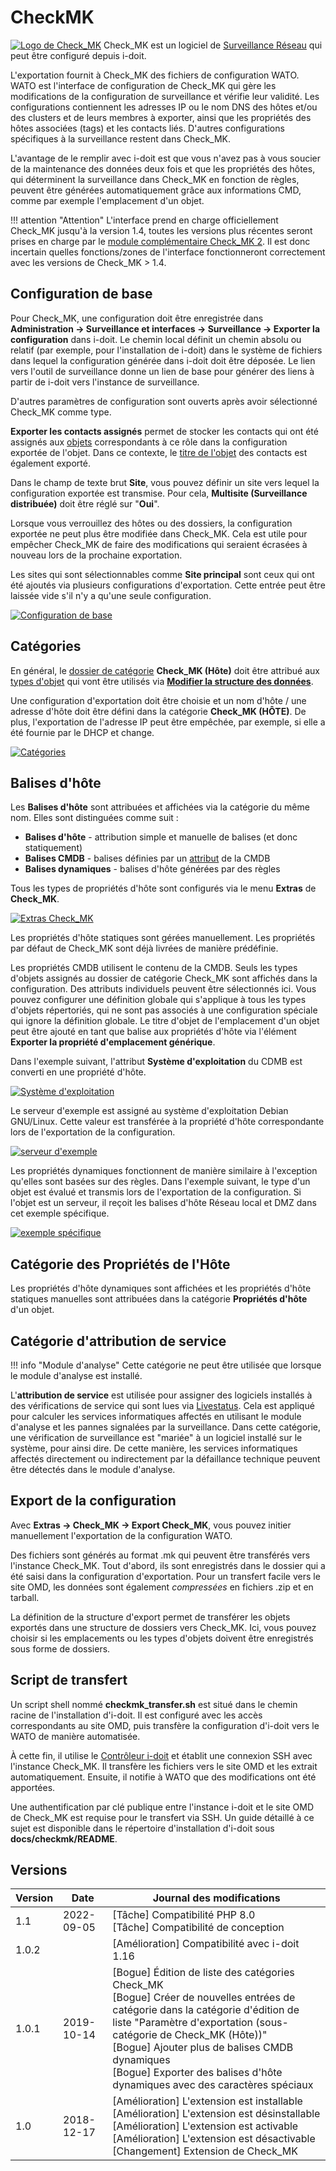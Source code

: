 # CheckMK

[![Logo de Check_MK](../assets/images/en/i-doit-pro-add-ons/checkmk/1-cmk.gif)](../assets/images/en/i-doit-pro-add-ons/checkmk/1-cmk.gif)
Check_MK est un logiciel de [Surveillance Réseau](../automation-and-integration/network-monitoring/index.md) qui peut être configuré depuis i-doit.

L'exportation fournit à Check_MK des fichiers de configuration WATO. WATO est l'interface de configuration de Check_MK qui gère les modifications de la configuration de surveillance et vérifie leur validité. Les configurations contiennent les adresses IP ou le nom DNS des hôtes et/ou des clusters et de leurs membres à exporter, ainsi que les propriétés des hôtes associées (tags) et les contacts liés. D'autres configurations spécifiques à la surveillance restent dans Check_MK.

L'avantage de le remplir avec i-doit est que vous n'avez pas à vous soucier de la maintenance des données deux fois et que les propriétés des hôtes, qui déterminent la surveillance dans Check_MK en fonction de règles, peuvent être générées automatiquement grâce aux informations CMD, comme par exemple l'emplacement d'un objet.

!!! attention "Attention"
    L'interface prend en charge officiellement Check_MK jusqu'à la version 1.4, toutes les versions plus récentes seront prises en charge par le [module complémentaire Check_MK 2](./checkmk2/index.md).
    Il est donc incertain quelles fonctions/zones de l'interface fonctionneront correctement avec les versions de Check_MK > 1.4.

## Configuration de base

Pour Check_MK, une configuration doit être enregistrée dans **Administration → Surveillance et interfaces → Surveillance → Exporter la configuration** dans i-doit. Le chemin local définit un chemin absolu ou relatif (par exemple, pour l'installation de i-doit) dans le système de fichiers dans lequel la configuration générée dans i-doit doit être déposée. Le lien vers l'outil de surveillance donne un lien de base pour générer des liens à partir de i-doit vers l'instance de surveillance.

D'autres paramètres de configuration sont ouverts après avoir sélectionné Check_MK comme type.

**Exporter les contacts assignés** permet de stocker les contacts qui ont été assignés aux [objets](../basics/structure-of-the-it-documentation.md) correspondants à ce rôle dans la configuration exportée de l'objet. Dans ce contexte, le [titre de l'objet](../basics/unique-references.md) des contacts est également exporté.

Dans le champ de texte brut **Site**, vous pouvez définir un site vers lequel la configuration exportée est transmise. Pour cela, **Multisite (Surveillance distribuée)** doit être réglé sur "**Oui**". 



Lorsque vous verrouillez des hôtes ou des dossiers, la configuration exportée ne peut plus être modifiée dans Check_MK. Cela est utile pour empêcher Check_MK de faire des modifications qui seraient écrasées à nouveau lors de la prochaine exportation.

Les sites qui sont sélectionnables comme **Site principal** sont ceux qui ont été ajoutés via plusieurs configurations d'exportation. Cette entrée peut être laissée vide s'il n'y a qu'une seule configuration.

[![Configuration de base](../assets/images/en/i-doit-pro-add-ons/checkmk/2-cmk.png)](../assets/images/en/i-doit-pro-add-ons/checkmk/2-cmk.png)

## Catégories

En général, le [dossier de catégorie](../basics/structure-of-the-it-documentation.md) **Check_MK (Hôte)** doit être attribué aux [types d'objet](../basics/structure-of-the-it-documentation.md) qui vont être utilisés via **[Modifier la structure des données](../basics/assignment-of-categories-to-object-types.md)**.

Une configuration d'exportation doit être choisie et un nom d'hôte / une adresse d'hôte doit être défini dans la catégorie **Check_MK (HÔTE)**. De plus, l'exportation de l'adresse IP peut être empêchée, par exemple, si elle a été fournie par le DHCP et change.


[![Catégories](../assets/images/en/i-doit-pro-add-ons/checkmk/3-cmk.png)](../assets/images/en/i-doit-pro-add-ons/checkmk/3-cmk.png)

## Balises d'hôte

Les **Balises d'hôte** sont attribuées et affichées via la catégorie du même nom. Elles sont distinguées comme suit :

-   **Balises d'hôte** - attribution simple et manuelle de balises (et donc statiquement)
-   **Balises CMDB** - balises définies par un [attribut](../basics/structure-of-the-it-documentation.md) de la CMDB
-   **Balises dynamiques** - balises d'hôte générées par des règles

Tous les types de propriétés d'hôte sont configurés via le menu **Extras** de **Check_MK**.

[![Extras Check_MK](../assets/images/en/i-doit-pro-add-ons/checkmk/4-cmk.png)](../assets/images/en/i-doit-pro-add-ons/checkmk/4-cmk.png)

Les propriétés d'hôte statiques sont gérées manuellement. Les propriétés par défaut de Check_MK sont déjà livrées de manière prédéfinie.

Les propriétés CMDB utilisent le contenu de la CMDB. Seuls les types d'objets assignés au dossier de catégorie Check_MK sont affichés dans la configuration. Des attributs individuels peuvent être sélectionnés ici. Vous pouvez configurer une définition globale qui s'applique à tous les types d'objets répertoriés, qui ne sont pas associés à une configuration spéciale qui ignore la définition globale. Le titre d'objet de l'emplacement d'un objet peut être ajouté en tant que balise aux propriétés d'hôte via l'élément **Exporter la propriété d'emplacement générique**.

Dans l'exemple suivant, l'attribut **Système d'exploitation** du CDMB est converti en une propriété d'hôte.

[![Système d'exploitation](../assets/images/en/i-doit-pro-add-ons/checkmk/5-cmk.png)](../assets/images/en/i-doit-pro-add-ons/checkmk/5-cmk.png)

Le serveur d'exemple est assigné au système d'exploitation Debian GNU/Linux. Cette valeur est transférée à la propriété d'hôte correspondante lors de l'exportation de la configuration.

[![serveur d'exemple](../assets/images/en/i-doit-pro-add-ons/checkmk/6-cmk.png)](../assets/images/en/i-doit-pro-add-ons/checkmk/6-cmk.png)

Les propriétés dynamiques fonctionnent de manière similaire à l'exception qu'elles sont basées sur des règles. Dans l'exemple suivant, le type d'un objet est évalué et transmis lors de l'exportation de la configuration. Si l'objet est un serveur, il reçoit les balises d'hôte Réseau local et DMZ dans cet exemple spécifique.

[![exemple spécifique](../assets/images/en/i-doit-pro-add-ons/checkmk/7-cmk.png)](../assets/images/en/i-doit-pro-add-ons/checkmk/7-cmk.png)

## Catégorie des Propriétés de l'Hôte


Les propriétés d'hôte dynamiques sont affichées et les propriétés d'hôte statiques manuelles sont attribuées dans la catégorie **Propriétés d'hôte** d'un objet.

## Catégorie d'attribution de service

!!! info "Module d'analyse"
    Cette catégorie ne peut être utilisée que lorsque le module d'analyse est installé.

L'**attribution de service** est utilisée pour assigner des logiciels installés à des vérifications de service qui sont lues via [Livestatus](../automation-and-integration/network-monitoring/fetch-data-with-livestatus-ndo.md). Cela est appliqué pour calculer les services informatiques affectés en utilisant le module d'analyse et les pannes signalées par la surveillance. Dans cette catégorie, une vérification de surveillance est "mariée" à un logiciel installé sur le système, pour ainsi dire. De cette manière, les services informatiques affectés directement ou indirectement par la défaillance technique peuvent être détectés dans le module d'analyse.

## Export de la configuration

Avec **Extras → Check_MK → Export Check_MK**, vous pouvez initier manuellement l'exportation de la configuration WATO.

Des fichiers sont générés au format .mk qui peuvent être transférés vers l'instance Check_MK. Tout d'abord, ils sont enregistrés dans le dossier qui a été saisi dans la configuration d'exportation. Pour un transfert facile vers le site OMD, les données sont également _compressées_ en fichiers .zip et en tarball.

La définition de la structure d'export permet de transférer les objets exportés dans une structure de dossiers vers Check_MK. Ici, vous pouvez choisir si les emplacements ou les types d'objets doivent être enregistrés sous forme de dossiers.

## Script de transfert

Un script shell nommé **checkmk_transfer.sh** est situé dans le chemin racine de l'installation d'i-doit. Il est configuré avec les accès correspondants au site OMD, puis transfère la configuration d'i-doit vers le WATO de manière automatisée.

À cette fin, il utilise le [Contrôleur i-doit](../automation-and-integration/cli/index.md) et établit une connexion SSH avec l'instance Check_MK. Il transfère les fichiers vers le site OMD et les extrait automatiquement. Ensuite, il notifie à WATO que des modifications ont été apportées.

Une authentification par clé publique entre l'instance i-doit et le site OMD de Check_MK est requise pour le transfert via SSH. Un guide détaillé à ce sujet est disponible dans le répertoire d'installation d'i-doit sous **docs/checkmk/README**.

## Versions

| Version | Date | Journal des modifications |
| --- | --- | --- |
| 1.1 | 2022-09-05 | [Tâche] Compatibilité PHP 8.0  <br>[Tâche] Compatibilité de conception |
| 1.0.2 |     | [Amélioration] Compatibilité avec i-doit 1.16 |
| 1.0.1 | 2019-10-14 | [Bogue] Édition de liste des catégories Check_MK<br>[Bogue] Créer de nouvelles entrées de catégorie dans la catégorie d'édition de liste "Paramètre d'exportation (sous-catégorie de Check_MK (Hôte))"<br>[Bogue] Ajouter plus de balises CMDB dynamiques<br>[Bogue] Exporter des balises d'hôte dynamiques avec des caractères spéciaux<br> |
| 1.0 | 2018-12-17 | [Amélioration] L'extension est installable<br>[Amélioration] L'extension est désinstallable<br>[Amélioration] L'extension est activable<br>[Amélioration] L'extension est désactivable<br>[Changement] Extension de Check_MK<br> |


